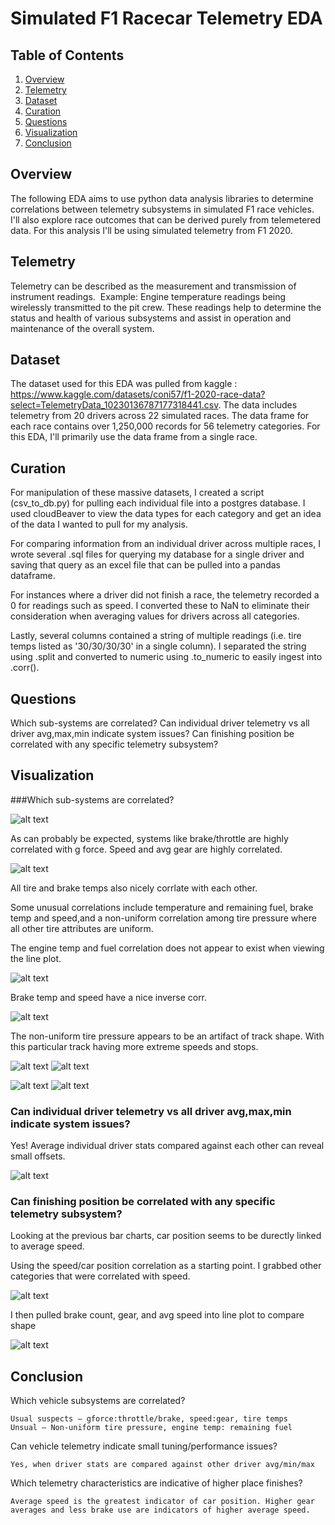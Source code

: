 # Simulated F1 Racecar Telemetry EDA

## Table of Contents
1. [Overview](#overview)
2. [Telemetry](#telemetry)
3. [Dataset](#dataset)
4. [Curation](#curation)
5. [Questions](#questions)
6. [Visualization](#visualization)
7. [Conclusion](#conclusion)

## **Overview**
The following EDA aims to use python data analysis libraries to determine correlations between telemetry subsystems in simulated F1 race vehicles. I'll also explore race outcomes that can be derived purely from telemetered data. For this analysis I'll be using simulated telemetry from F1 2020.

## **Telemetry**
Telemetry can be described as the measurement and transmission of instrument readings.  Example: Engine temperature readings being wirelessly transmitted to the pit crew. These readings help to determine the status and health of various subsystems and assist in operation and maintenance of the overall system.

## **Dataset**
The dataset used for this EDA was pulled from kaggle : https://www.kaggle.com/datasets/coni57/f1-2020-race-data?select=TelemetryData_10230136787177318441.csv.
The data includes telemetry from 20 drivers across 22 simulated races.  The data frame for each race contains over 1,250,000 records for 56 telemetry categories. For this EDA, I'll primarily use the data frame from a single race.

## **Curation**
For manipulation of these massive datasets, I created a script (csv_to_db.py) for pulling each individual file into a postgres database. I used cloudBeaver to view the data types for each category and get an idea of the data I wanted to pull for my analysis.  

For comparing information from an individual driver across multiple races, I wrote several .sql files for querying my database for a single driver and saving that query as an excel file that can be pulled into a pandas dataframe.

For instances where a driver did not finish a race, the telemetry recorded a 0 for readings such as speed. I converted these to NaN to eliminate their consideration when averaging values for drivers across all categories.

Lastly, several columns contained a string of multiple readings (i.e. tire temps listed as '30/30/30/30' in a single column). I separated the string using .split and converted to numeric using .to_numeric to easily ingest into .corr().

## **Questions**
Which sub-systems are correlated?
Can individual driver telemetry vs all driver avg,max,min indicate system issues?
Can finishing position be correlated with any specific telemetry subsystem?

## **Visualization**
###Which sub-systems are correlated?

![alt text](img/image.png)

As can probably be expected, systems like brake/throttle are highly correlated with g force. Speed and avg gear are highly correlated.

![alt text](img/image-8.png)

All tire and brake temps also nicely corrlate with each other.

Some unusual correlations include temperature and remaining fuel, brake temp and speed,and a non-uniform correlation among tire pressure where all other tire attributes are uniform.

The engine temp and fuel correlation does not appear to exist when viewing the line plot.  

![alt text](img/image-2.png)

Brake temp and speed have a nice inverse corr.

![alt text](img/image-3.png)

The non-uniform tire pressure appears to be an artifact of track shape.  With this particular track having more extreme speeds and stops.

![alt text](img/image-9.png) ![alt text](img/image-6.png)



![alt text](img/image-10.png) ![alt text](img/image-7.png)


### Can individual driver telemetry vs all driver avg,max,min indicate system issues?

Yes!  Average individual driver stats compared  against each other can reveal small offsets.

![alt text](img/image-11.png)

### Can finishing position be correlated with any specific telemetry subsystem?

Looking at the previous bar charts, car position seems to be durectly linked to average speed.  

Using the speed/car position correlation as a starting point. I grabbed other categories that were correlated with speed.

![alt text](img/image-12.png)

I then pulled brake count, gear, and avg speed into line plot to compare shape

![alt text](img/image-13.png)

## **Conclusion**

Which vehicle subsystems are correlated?

	Usual suspects – gforce:throttle/brake, speed:gear, tire temps
	Unsual – Non-uniform tire pressure, engine temp: remaining fuel  

Can vehicle telemetry indicate small tuning/performance issues?

	Yes, when driver stats are compared against other driver avg/min/max

Which telemetry characteristics are indicative of higher place finishes? 

	Average speed is the greatest indicator of car position. Higher gear averages and less brake use are indicators of higher average speed.